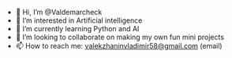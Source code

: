 - 👋 Hi, I’m @Valdemarcheck
- 👀 I’m interested in Artificial intelligence
- 🌱 I’m currently learning Python and AI
- 💞️ I’m looking to collaborate on making my own fun mini projects
- 📫 How to reach me: valekzhaninvladimir58@gmail.com (email)

<!---
Valdemarcheck/Valdemarcheck is a ✨ special ✨ repository because its `README.md` (this file) appears on your GitHub profile.
You can click the Preview link to take a look at your changes.
--->
